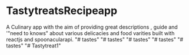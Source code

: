 # TastytreatsRecipeapp
A Culinary app with the aim of providing great descriptions , guide and '"need to knows" about various delicacies and food varities
built with reactjs and spoonacularapi.
"# tastes" 
"# tastes" 
"# tastes" 
"# tastes" 
"# tastes" 
"# Tastytreat1" 
